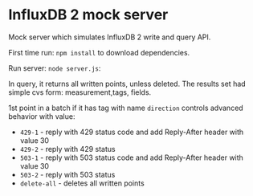 # InfluxDB 2 mock server

Mock server which simulates InfluxDB 2 write and query API.

First time run: `npm install` to download dependencies.

Run server: `node server.js`:

In query, it returns all written points, unless deleted. The results set had simple cvs form: measurement,tags, fields.

1st point in a batch if it has tag with name `direction` controls advanced behavior with value: 
 - `429-1` - reply with 429 status code and add Reply-After header with value 30
 - `429-2` - reply with 429 status
 - `503-1` - reply with 503 status code and add Reply-After header with value 30
 - `503-2` - reply with 503 status
 - `delete-all` - deletes all written points

